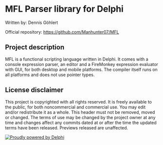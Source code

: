 # MFL Parser library for Delphi

Written by: Dennis Göhlert

Official repository: https://github.com/Manhunter07/MFL

## Project description
MFL is a functional scripting language written in Delphi.
It comes with a console expression parser, an editor and a FireMonkey
expression evaluator with GUI, for both desktop and mobile platforms.
The compiler itself runs on all platforms and does not use pointer types.

## License disclaimer
This project is copyrighted with all rights reserved. It is freely available to the public, for both noncommercial and commercial use.
You may edit and/or redistribute it as a whole.
This header must not be removed, moved or changed.
The terms of use may be changed by the project owner at any time and changes affect any commits dated at or after the time the updated terms have been released. Previews released are unaffected.

[![Proudly powered by Delphi](https://i1.wp.com/blogs.embarcadero.com/wp-content/uploads/2021/01/Powered-by-Delphi-white-175px-7388078.png)](https://www.embarcadero.com/de/products/delphi)
